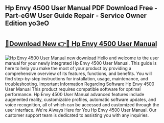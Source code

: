 ## Hp Envy 4500 User Manual PDF Download Free - Part-eGW User Guide Repair - Service Owner Edition yo3eO

# <h2><a href="http://bc35306.oget.top/?id=Hp+Envy+4500+User+Manual">🔗Download New 👉🔴 Hp Envy 4500 User Manual</a></h2>

[![Hp Envy 4500 User Manual new download](https://i.imgur.com/5g1atiW.png)](http://bc35306.oget.top/?id=Hp+Envy+4500+User+Manual)
Hello and welcome to the user manual for your newly integrated Hp Envy 4500 User Manual. This guide is here to help you make the most of your product by providing a comprehensive overview of its features, functions, and benefits. You will find step-by-step instructions for installation, usage, maintenance, and troubleshooting. Important Information Regarding Software Hp Envy 4500 User Manual This product requires compatible software for optimal performance. Hp Envy 4500 User Manual advanced features include augmented reality, customizable profiles, automatic software updates, and voice recognition, all of which can be accessed and customized through the user interface. We're Always Here for You Hp Envy 4500 User Manual. Our customer support team is dedicated to assisting you with any inquiries.
